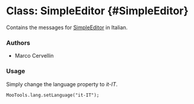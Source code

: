 Class: SimpleEditor {#SimpleEditor}
=====================================

Contains the messages for [SimpleEditor][] in Italian.

### Authors

* Marco Cervellin

### Usage

Simply change the language property to *it-IT*.

	MooTools.lang.setLanguage("it-IT");

[SimpleEditor]: http://www.clientcide.com/docs/Forms/SimpleEditor